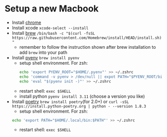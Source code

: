 # Setup a new Macbook
- Install [chrome](https://www.google.com/chrome/next-steps.html)
- Install xcode `xcode-select --install`
- Install [brew](https://brew.sh/) `/bin/bash -c "$(curl -fsSL https://raw.githubusercontent.com/Homebrew/install/HEAD/install.sh)"`
  - remember to follow the instruction shown after brew installation to add `brew` into your path
- Install [pyenv](https://github.com/pyenv/pyenv) `brew install pyenv`
  - setup shell environment. For zsh:
    ```bash
    echo 'export PYENV_ROOT="$HOME/.pyenv"' >> ~/.zshrc
    echo 'command -v pyenv > /dev/null || expot PATH="$PYENV_ROOT/bin:$PATH"' >> ~/.zshrc
    echo 'eval "$(pyenv init -)"' >> ~/.zshrc
    ```
  - restart shell: `exec $SHELL`
  - install python `pyenv install 3.11` (choose a version you like)
- Install [poetry](https://github.com/python-poetry/poetry) `brew install poetry`(for 2.0+) or `curl -sSL https://install.python-poetry.org | python - --version 1.8.3`
  - setup shell environment. For zsh:
  ```bash
  echo 'export PATH="$HOME/.local/bin:$PATH"' >> ~/.zshrc
  ```
  - restart shell: `exec $SHELL`
